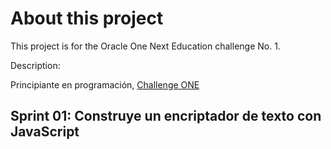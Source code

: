 # About this project

This project is for the Oracle One Next Education challenge No. 1.


Description:

Principiante en programación, [Challenge ONE](https://www.aluracursos.com/challenges/challenge-one-logica/sprint01-construye-un-encriptador-texto-con-javascripthttps://www.aluracursos.com/challenges/challenge-one-logica/sprint01-construye-un-encriptador-texto-con-javascript)

## Sprint 01: Construye un encriptador de texto con JavaScript
